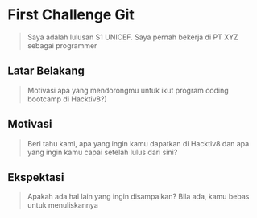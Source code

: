 # First Challenge Git

> Saya adalah lulusan S1 UNICEF. Saya pernah bekerja di PT XYZ sebagai programmer

## Latar Belakang

> Motivasi apa yang mendorongmu untuk ikut program coding bootcamp di Hacktiv8?)

## Motivasi

> Beri tahu kami, apa yang ingin kamu dapatkan di Hacktiv8 dan apa yang ingin kamu capai setelah lulus dari sini?

## Ekspektasi

> Apakah ada hal lain yang ingin disampaikan? Bila ada, kamu bebas untuk menuliskannya
